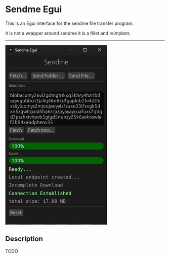 # Sendme Egui

This is an Egui interface for the sendme file transfer program.

It is not a wrapper around sendme it is a fillet and reimplant.

---

![screenshot](https://github.com/zignig/sendme-egui/blob/main/images/sendme_egui.png)

## Description 

TODO


